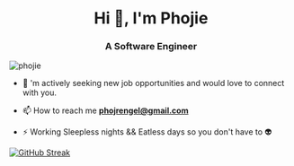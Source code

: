 <h1 align="center">Hi 👋, I'm Phojie</h1>
<h3 align="center">A Software Engineer</h3>

<p align="left"> <img src="https://komarev.com/ghpvc/?username=phojie&label=Profile%20views&color=f97316&style=flat" alt="phojie" /> </p>

<!-- <p align="left"> <a href="https://github.com/ryo-ma/github-profile-trophy"><img src="https://github-profile-trophy.vercel.app/?username=phojie&theme=juicyfresh" alt="phojie" /></a> </p> -->

- 🔭 'm actively seeking new job opportunities and would love to connect with you. 

- 📫 How to reach me **phojrengel@gmail.com**

- ⚡ Working Sleepless nights && Eatless days so you don't have to 👽

<!-- <p><img align="left" src="https://github-readme-stats.vercel.app/api/top-langs?username=phojie&show_icons=true&locale=en&layout=compact" alt="phojie" /></p> -->

<!-- <p>&nbsp;<img align="center" src="https://github-readme-stats.vercel.app/api?username=phojie&show_icons=true&locale=en" alt="phojie" /></p> -->


[![GitHub Streak](https://github-readme-streak-stats.herokuapp.com?user=phojie&theme=github-dark&date_format=M%20j%5B%2C%20Y%5D&currStreakLabel=BBBE3F)](https://git.io/streak-stats) 
